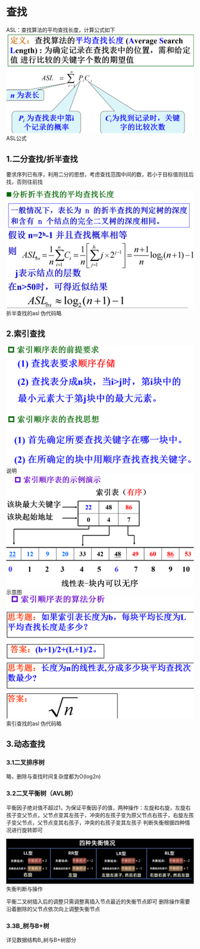 # 查找
ASL：查找算法的平均查找长度，计算公式如下![输入图片说明](/imgs/2025-06-14/m11GnljL3oW8sTGL.png)ASL公式
## 1.二分查找/折半查找
要求序列已有序，利用二分的思想，考虑查找范围中间的数，若小于目标值则往后找，否则往前找

![输入图片说明](/imgs/2025-06-14/u564RlRf8aNhVe2t.png)折半查找的asl
伪代码略
## 2.索引查找
![输入图片说明](/imgs/2025-06-14/mM0XXXkesEmKPfHU.png)说明
![输入图片说明](/imgs/2025-06-14/J8YSp7dQYNWfE48i.png)示意图
![输入图片说明](/imgs/2025-06-14/ox2MQnIdWvRCvLFw.png)索引查找的asl
伪代码略
## 3.动态查找
### 3.1二叉排序树
略，删除与查找时间复杂度都为O(log2n)
### 3.2二叉平衡树（AVL树）
平衡因子绝对值不超过1，为保证平衡因子的值，两种操作：左旋和右旋，左旋右孩子变父节点，父节点变其左孩子，冲突的左孩子变为原父节点右孩子，右旋左孩子变父节点，父节点变其右孩子，冲突的右孩子变其左孩子
判断失衡根据四种情况进行旋转即可

![输入图片说明](/imgs/2025-06-14/HQpOCwLFgiVcCD8U.png)失衡判断与操作

平衡二叉树插入后的调整只需调整离插入节点最近的失衡节点即可
删除操作需要沿着删除的父节点依次向上调整失衡节点
### 3.3B_树与B+树
详见数据结构B_树与B+树部分
<!--stackedit_data:
eyJoaXN0b3J5IjpbMTk3ODAzNDM2M119
-->